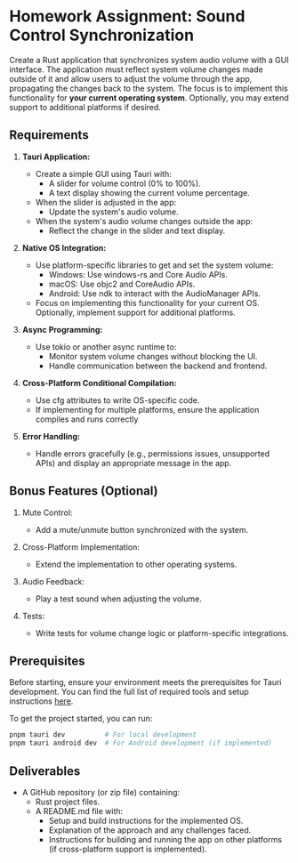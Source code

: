 # Homework Assignment: Sound Control Synchronization

Create a Rust application that synchronizes system audio volume with a GUI interface. The application must reflect system volume changes made outside of it and allow users to adjust the volume through the app, propagating the changes back to the system.
The focus is to implement this functionality for **your current operating system**. Optionally, you may extend support to additional platforms if desired.

## Requirements

1. **Tauri Application:**
    - Create a simple GUI using Tauri with:
        - A slider for volume control (0% to 100%). 
        - A text display showing the current volume percentage.
    - When the slider is adjusted in the app:
        - Update the system's audio volume.
    - When the system's audio volume changes outside the app:
        - Reflect the change in the slider and text display.

2. **Native OS Integration:**
   - Use platform-specific libraries to get and set the system volume:
        - Windows: Use windows-rs and Core Audio APIs.
        - macOS: Use objc2 and CoreAudio APIs.
        - Android: Use ndk to interact with the AudioManager APIs.
   - Focus on implementing this functionality for your current OS. Optionally, implement support for additional platforms.

3. **Async Programming:**
   - Use tokio or another async runtime to:
        - Monitor system volume changes without blocking the UI.
        - Handle communication between the backend and frontend.

4. **Cross-Platform Conditional Compilation:**
   - Use cfg attributes to write OS-specific code.
   - If implementing for multiple platforms, ensure the application compiles and runs correctly

5. **Error Handling:**
   - Handle errors gracefully (e.g., permissions issues, unsupported APIs) and display an appropriate message in the app.


## Bonus Features (Optional)

1. Mute Control:
   - Add a mute/unmute button synchronized with the system.

2. Cross-Platform Implementation:
   - Extend the implementation to other operating systems.

3. Audio Feedback:
   - Play a test sound when adjusting the volume.

4. Tests:
   - Write tests for volume change logic or platform-specific integrations.


## Prerequisites
Before starting, ensure your environment meets the prerequisites for Tauri development.
You can find the full list of required tools and setup instructions [here](https://tauri.app/start/prerequisites).

To get the project started, you can run:
```bash
pnpm tauri dev          # For local development
pnpm tauri android dev  # For Android development (if implemented)
   ```

## Deliverables
- A GitHub repository (or zip file) containing:
   - Rust project files.
   - A README.md file with:
      - Setup and build instructions for the implemented OS.
      - Explanation of the approach and any challenges faced.
      - Instructions for building and running the app on other platforms (if cross-platform support is implemented).
